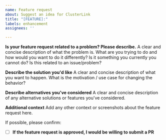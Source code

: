 ```yaml
---
name: Feature request
about: Suggest an idea for ClusterLink
title: "[FEATURE]:"
labels: enhancement
assignees: ''

---
```


**Is your feature request related to a problem? Please describe.**
A clear and concise description of what the problem is.
What are you trying to do and how would you want to do it differently?
Is it something you currently you cannot do? Is this related to an issue/problem?

**Describe the solution you'd like**
A clear and concise description of what you want to happen.
What is the motivation / use case for changing the behavior?

**Describe alternatives you've considered**
A clear and concise description of any alternative solutions or features you've considered.

**Additional context**
Add any other context or screenshots about the feature request here.

If possible, please confirm:

- [ ] **If the feature request is approved, I would be willing to submit a PR**
